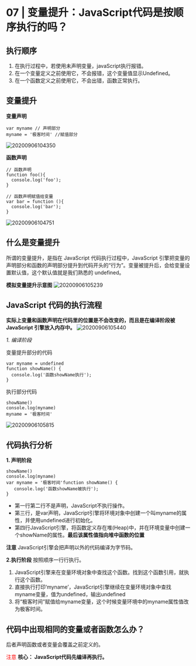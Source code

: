 # 07 | 变量提升：JavaScript代码是按顺序执行的吗？

## 执行顺序
1. 在执行过程中，若使用未声明变量，javaScript执行报错。
2. 在一个变量定义之前使用它，不会报错，这个变量值显示Undefined。
3. 在一个函数定义之前使用它，不会出错，函数正常执行。

## 变量提升
**变量声明**
``` JS
var myname // 声明部分
myname = '极客时间' //赋值部分
```

![20200906104350](https://hzy-1301560453.cos.ap-shanghai.myqcloud.com/2020/pictures/20200906104350.png)

**函数声明**
``` JS
// 函数声明
function foo(){
  console.log('foo');
}

// 函数声明赋值给变量
var bar = function (){
  console.log('bar');
}
```

![20200906104751](https://hzy-1301560453.cos.ap-shanghai.myqcloud.com/2020/pictures/20200906104751.png)


## 什么是变量提升
所谓的变量提升，是指在 JavaScript 代码执行过程中，JavaScript 引擎把变量的声明部分和函数的声明部分提升到代码开头的“行为”。变量被提升后，会给变量设置默认值，这个默认值就是我们熟悉的 undefined。

**模拟变量提升示意图**
![20200906105239](https://hzy-1301560453.cos.ap-shanghai.myqcloud.com/2020/pictures/20200906105239.png)

## JavaScript 代码的执行流程
**实际上变量和函数声明在代码里的位置是不会改变的，而且是在编译阶段被 JavaScript 引擎放入内存中。**
![20200906105440](https://hzy-1301560453.cos.ap-shanghai.myqcloud.com/2020/pictures/20200906105440.png)

*1. 编译阶段*

变量提升部分的代码
``` JS
var myname = undefined
function showName() {
  console.log('函数showName执行');
}
```

执行部分代码
``` JS
showName()
console.log(myname)
myname = '极客时间'
```

![20200906105815](https://hzy-1301560453.cos.ap-shanghai.myqcloud.com/2020/pictures/20200906105815.png)


## 代码执行分析

**1. 声明阶段**
``` JS
showName()
console.log(myname)
var myname = '极客时间'function showName() {
   console.log('函数showName被执行');
}
```

- 第一行第二行不是声明，JavaScript不执行操作。
- 第三行，是var声明，JavaScript引擎将环境对象中创建一个叫myname的属性，并使用undefined进行初始化。
- 第四行JavaScript引擎，将函数定义存在堆(Heap)中，并在环境变量中创建一个showName的属性。**最后该属性值指向堆中函数的位置**

**注意**
JavaScript引擎会把声明以外的代码编译为字节码。

**2.执行阶段**
按照顺序一行行执行。
1. JavaScript引擎来在变量环境对象中查找这个函数。找到这个函数引用，就执行这个函数。
2. 直接执行打印‘myname’，JavaScript引擎继续在变量环境对象中查找myname变量，值为undefined，输出undefined
3. 将“极客时间”赋值给myname变量，这个时候变量环境中的myname属性值改为极客时间。

## 代码中出现相同的变量或者函数怎么办？
后者声明函数或者变量会覆盖之前定义的。

<font color=red>注意</font>
**核心： JavaScript代码先编译再执行。**